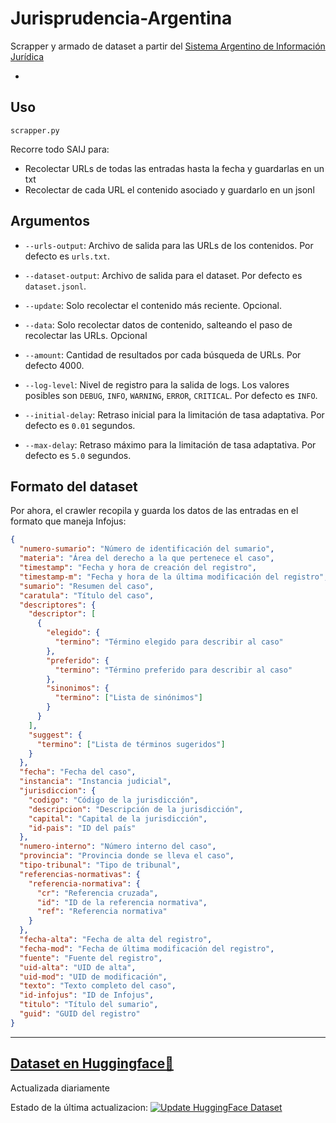 # Jurisprudencia-Argentina
Scrapper y armado de dataset a partir del [Sistema Argentino de Información Jurídica](http://www.saij.gob.ar)

-

## Uso
```scrapper.py```

Recorre todo SAIJ para:
- Recolectar URLs de todas las entradas hasta la fecha y guardarlas en un txt
- Recolectar de cada URL el contenido asociado y guardarlo en un jsonl
## Argumentos

- `--urls-output`: Archivo de salida para las URLs de los contenidos. Por defecto es `urls.txt`.

- `--dataset-output`: Archivo de salida para el dataset. Por defecto es `dataset.jsonl`.

- `--update`: Solo recolectar el contenido más reciente. Opcional.

- `--data`: Solo recolectar datos de contenido, salteando el paso de recolectar las URLs. Opcional

- `--amount`: Cantidad de resultados por cada búsqueda de URLs. Por defecto 4000.

- `--log-level`: Nivel de registro para la salida de logs. Los valores posibles son `DEBUG`, `INFO`, `WARNING`, `ERROR`, `CRITICAL`. Por defecto es `INFO`.

- `--initial-delay`: Retraso inicial para la limitación de tasa adaptativa. Por defecto es `0.01` segundos.

- `--max-delay`: Retraso máximo para la limitación de tasa adaptativa. Por defecto es `5.0` segundos.

## Formato del dataset
Por ahora, el crawler recopila y guarda los datos de las entradas en el formato que maneja Infojus:
```json
{
  "numero-sumario": "Número de identificación del sumario",
  "materia": "Área del derecho a la que pertenece el caso",
  "timestamp": "Fecha y hora de creación del registro",
  "timestamp-m": "Fecha y hora de la última modificación del registro",
  "sumario": "Resumen del caso",
  "caratula": "Título del caso",
  "descriptores": {
    "descriptor": [
      {
        "elegido": {
          "termino": "Término elegido para describir al caso"
        },
        "preferido": {
          "termino": "Término preferido para describir al caso"
        },
        "sinonimos": {
          "termino": ["Lista de sinónimos"]
        }
      }
    ],
    "suggest": {
      "termino": ["Lista de términos sugeridos"]
    }
  },
  "fecha": "Fecha del caso",
  "instancia": "Instancia judicial",
  "jurisdiccion": {
    "codigo": "Código de la jurisdicción",
    "descripcion": "Descripción de la jurisdicción",
    "capital": "Capital de la jurisdicción",
    "id-pais": "ID del país"
  },
  "numero-interno": "Número interno del caso",
  "provincia": "Provincia donde se lleva el caso",
  "tipo-tribunal": "Tipo de tribunal",
  "referencias-normativas": {
    "referencia-normativa": {
      "cr": "Referencia cruzada",
      "id": "ID de la referencia normativa",
      "ref": "Referencia normativa"
    }
  },
  "fecha-alta": "Fecha de alta del registro",
  "fecha-mod": "Fecha de última modificación del registro",
  "fuente": "Fuente del registro",
  "uid-alta": "UID de alta",
  "uid-mod": "UID de modificación",
  "texto": "Texto completo del caso",
  "id-infojus": "ID de Infojus",
  "titulo": "Título del sumario",
  "guid": "GUID del registro"
}
```
---
## [Dataset en Huggingface🤗](https://huggingface.co/datasets/marianbasti/jurisprudencia-Argentina-SAIJ)
Actualizada diariamente

Estado de la última actualizacion: 
[![Update HuggingFace Dataset](https://github.com/sandbox-ai/Jurisprudencia-Argentina/actions/workflows/update_hf_dataset.yml/badge.svg)](https://github.com/sandbox-ai/Jurisprudencia-Argentina/actions/workflows/update_hf_dataset.yml)
